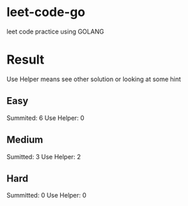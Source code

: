 # leet-code-go
leet code practice using GOLANG

# Result

Use Helper means see other solution or looking at some hint

## Easy

Summited: 6
Use Helper: 0

## Medium

Sumitted: 3
Use Helper: 2

## Hard

Summitted: 0
Use Helper: 0